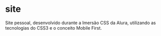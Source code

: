 # site
Site pessoal, desenvolvido durante a Imersão CSS da Alura, utilizando as tecnologias do CSS3 e o conceito Mobile First.
